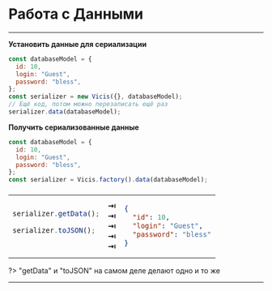 # Работа с Данными

----------

**Установить данные для сериализации**

```js
const databaseModel = {
  id: 10,
  login: "Guest",
  password: "bless",
};
const serializer = new Vicis({}, databaseModel);
// Ещё код, потом можно перезаписать ещё раз
serializer.data(databaseModel);
```

**Получить сериализованные данные**

```js
const databaseModel = {
  id: 10,
  login: "Guest",
  password: "bless",
};
const serializer = Vicis.factory().data(databaseModel);
```

<table><thead><tr><td colspan="3">
</td></tr></thead><tbody>
<tr><td>

```js
serializer.getData();

serializer.toJSON();



```

</td>
<td>
<strong>&#x21E5;</strong><br>
<strong>&#x21E5;</strong><br>
<strong>&#x21E5;</strong><br>
<strong>&#x21E5;</strong><br>
<strong>&#x21E5;</strong><br>
</td>
<td>

```json
{
  "id": 10,
  "login": "Guest",
  "password": "bless"
}
```

</td></tr>
</tbody></table>

?> "getData" и "toJSON" на самом деле делают одно и то же

----------
